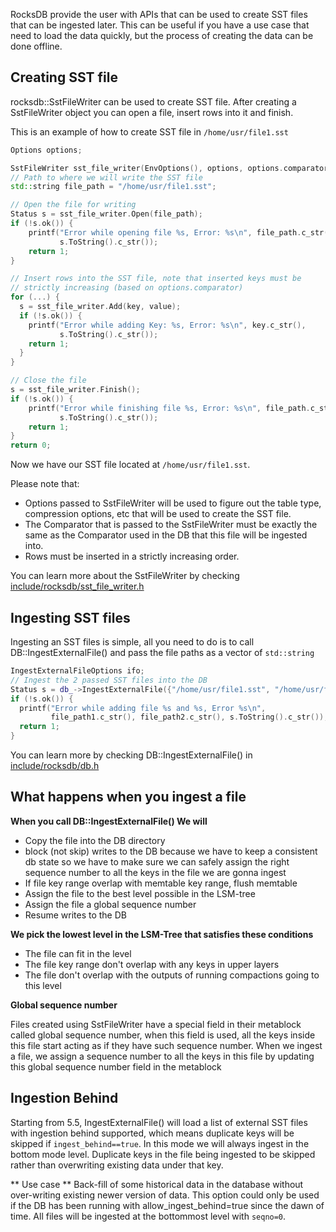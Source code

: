 RocksDB provide the user with APIs that can be used to create SST files that can be ingested later. This can be useful if you have a use case that need to load the data quickly, but the process of creating the data can be done offline.

## Creating SST file
rocksdb::SstFileWriter can be used to create SST file. After creating a SstFileWriter object you can open a file, insert rows into it and finish.   

This is an example of how to create SST file in `/home/usr/file1.sst`

```cpp
Options options;

SstFileWriter sst_file_writer(EnvOptions(), options, options.comparator);
// Path to where we will write the SST file
std::string file_path = "/home/usr/file1.sst";

// Open the file for writing
Status s = sst_file_writer.Open(file_path);
if (!s.ok()) {
    printf("Error while opening file %s, Error: %s\n", file_path.c_str(),
           s.ToString().c_str());
    return 1;
}

// Insert rows into the SST file, note that inserted keys must be 
// strictly increasing (based on options.comparator)
for (...) {
  s = sst_file_writer.Add(key, value);
  if (!s.ok()) {
    printf("Error while adding Key: %s, Error: %s\n", key.c_str(),
           s.ToString().c_str());
    return 1;
  }
}

// Close the file
s = sst_file_writer.Finish();
if (!s.ok()) {
    printf("Error while finishing file %s, Error: %s\n", file_path.c_str(),
           s.ToString().c_str());
    return 1;
}
return 0;
```

Now we have our SST file located at `/home/usr/file1.sst`.

Please note that:  
*    Options passed to SstFileWriter will be used to figure out the table type, compression options, etc that will be used to create the SST file.
*    The Comparator that is passed to the SstFileWriter must be exactly the same as the Comparator used in the DB that this file will be ingested into.
*    Rows must be inserted in a strictly increasing order. 

You can learn more about the SstFileWriter by checking [include/rocksdb/sst_file_writer.h](https://github.com/facebook/rocksdb/blob/master/include/rocksdb/sst_file_writer.h)
## Ingesting SST files
Ingesting an SST files is simple, all you need to do is to call DB::IngestExternalFile() and pass the file paths as a vector of `std::string`
```cpp
IngestExternalFileOptions ifo;
// Ingest the 2 passed SST files into the DB
Status s = db_->IngestExternalFile({"/home/usr/file1.sst", "/home/usr/file2.sst"}, ifo);
if (!s.ok()) {
  printf("Error while adding file %s and %s, Error %s\n",
         file_path1.c_str(), file_path2.c_str(), s.ToString().c_str());
  return 1;
}
```

You can learn more by checking DB::IngestExternalFile() in [include/rocksdb/db.h](https://github.com/facebook/rocksdb/blob/master/include/rocksdb/db.h)
## What happens when you ingest a file

**When you call DB::IngestExternalFile() We will**
- Copy the file into the DB directory
- block (not skip) writes to the DB because we have to keep a consistent db state so we have to make sure we can safely assign the right sequence number to all the keys in the file we are gonna ingest
- If file key range overlap with memtable key range, flush memtable
- Assign the file to the best level possible in the LSM-tree
- Assign the file a global sequence number
- Resume writes to the DB

**We pick the lowest level in the LSM-Tree that satisfies these conditions**
- The file can fit in the level
- The file key range don't overlap with any keys in upper layers
- The file don't overlap with the outputs of running compactions going to this level

**Global sequence number**

Files created using SstFileWriter have a special field in their metablock called global sequence number, when this field is used, all the keys inside this file start acting as if they have such sequence number. When we ingest a file, we assign a sequence number to all the keys in this file by updating this global sequence number field in the metablock

## Ingestion Behind
Starting from 5.5, IngestExternalFile() will load a list of external SST files with ingestion behind supported, which means duplicate keys will be skipped if `ingest_behind==true`. In this mode we will always ingest in the bottom mode level. Duplicate keys in the file being ingested to be skipped rather than overwriting existing data under that key.

** Use case **
Back-fill of some historical data in the database without over-writing existing newer version of data. This option could only be used if the DB has been running with allow_ingest_behind=true since the dawn of time.
All files will be ingested at the bottommost level with `seqno=0`.